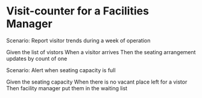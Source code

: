 # Visit-counter for a Facilities Manager

Scenario: Report visitor trends during a week of operation

  Given the list of vistors
  When a visitor arrives
  Then the seating arrangement updates by count of one
  
Scenario: Alert when seating capacity is full

  Given the seating capacity
  When there is no vacant place left for a vistor
  Then facility manager put them in the waiting list
